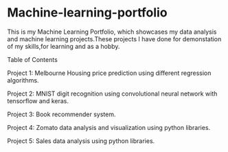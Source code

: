 # Machine-learning-portfolio
This is my Machine Learning Portfolio, which showcases my data analysis and machine learning projects.These projects I have done for demonstation of my skills,for learning and as a hobby.

Table of Contents

Project 1: Melbourne Housing price prediction using different regression algorithms.

Project 2: MNIST digit recognition using convolutional neural network with tensorflow and keras.

Project 3: Book recommender system.

Project 4: Zomato data analysis and visualization using python libraries.

Project 5: Sales data analysis using python libraries.
